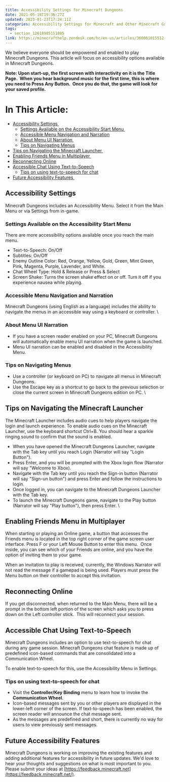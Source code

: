 ```yaml
---
title: Accessibility Settings for Minecraft Dungeons
date: 2021-05-18T19:36:27Z
updated: 2023-01-23T17:24:11Z
categories: Accessibility Settings for Minecraft and Other Minecraft Games
tags:
  - section_12618985151885
link: https://minecrafthelp.zendesk.com/hc/en-us/articles/360061015512-Accessibility-Settings-for-Minecraft-Dungeons
---
```


We believe everyone should be empowered and enabled to play Minecraft Dungeons. This article will focus on accessibility options available in Minecraft Dungeons.    

**Note: Upon start-up, the first screen with interactivity on it is the Title Page.  When you hear background music for the first time, this is where you need to Press Any Button.  Once you do that, the game will look for your saved profile.** 

# In This Article:

-   [Accessibility Settings ](https://minecrafthelp.zendesk.com/hc/en-us/articles/360061015512-Accessibility-Settings-for-Minecraft-Dungeons#h_01GD3VSWJQYKA0X0P5DE2S5AW8)
    -   [Settings Available on the Accessibility Start Menu ](https://minecrafthelp.zendesk.com/hc/en-us/articles/360061015512-Accessibility-Settings-for-Minecraft-Dungeons#h_01GD3VT2086YHWNQZC8HBA0Z32)
    -   [Accessible Menu Navigation and Narration](https://minecrafthelp.zendesk.com/hc/en-us/articles/360061015512-Accessibility-Settings-for-Minecraft-Dungeons#h_01GD3VT8DPHZ6CB8SQ7RN4CXZ5)
    -   [About Menu UI Narration ](https://minecrafthelp.zendesk.com/hc/en-us/articles/360061015512-Accessibility-Settings-for-Minecraft-Dungeons#h_01GD3VTDDNW86FZ3QZQAKBK7ZQ)
    -   [Tips on Navigating Menus](https://minecrafthelp.zendesk.com/hc/en-us/articles/360061015512-Accessibility-Settings-for-Minecraft-Dungeons#h_01GD3VTKBHA5YR17XZHHYAHTKX)
-   [Tips on Navigating the Minecraft Launcher ](https://minecrafthelp.zendesk.com/hc/en-us/articles/360061015512-Accessibility-Settings-for-Minecraft-Dungeons#h_01GD3VTRBT7MCZST2Q8KT5HN2T)
-   [Enabling Friends Menu in Multiplayer ](https://minecrafthelp.zendesk.com/hc/en-us/articles/360061015512-Accessibility-Settings-for-Minecraft-Dungeons#h_01GD3VVXWAXC6CVAAC4GQ3GAGX)
-   [Reconnecting Online](https://minecrafthelp.zendesk.com/hc/en-us/articles/360061015512-Accessibility-Settings-for-Minecraft-Dungeons#h_01GD3VW71Y52EV9RY67SZRN82C)
-   [Accessible Chat Using Text-to-Speech](https://minecrafthelp.zendesk.com/hc/en-us/articles/360061015512-Accessibility-Settings-for-Minecraft-Dungeons#h_01GD3VWEDBCEAA8YDCK37GRBK6)
    -   [Tips on using text-to-speech for chat](https://minecrafthelp.zendesk.com/hc/en-us/articles/360061015512-Accessibility-Settings-for-Minecraft-Dungeons#h_01GD3VWKWXSYFCRK8FJWGW18CA)
-   [Future Accessibility Features ](https://minecrafthelp.zendesk.com/hc/en-us/articles/360061015512-Accessibility-Settings-for-Minecraft-Dungeons#h_01GD3VWZNS9X3SPCF51HWCPHVH)

## Accessibility Settings 

Minecraft Dungeons includes an Accessibility Menu. Select it from the Main Menu or via Settings from in-game.  

### Settings Available on the Accessibility Start Menu 

There are more accessibility options available once you reach the main menu.  

-   Text-to-Speech: On/Off 
-   Subtitles: On/Off 
-   Enemy Outline Color: Red, Orange, Yellow, Gold, Green, Mint Green, Pink, Magenta, Purple, Lavender, and White. 
-   Chat Wheel Type: Hold & Release or Press & Select 
-   Screen Shake: Turns the screen shake effect on or off. Turn it off if you experience nausea while playing. 

### Accessible Menu Navigation and Narration

Minecraft Dungeons (using English as a language) includes the ability to navigate the menus in an accessible way using a keyboard or controller. \

### About Menu UI Narration 

-   If you have a screen reader enabled on your PC, Minecraft Dungeons will automatically enable menu UI narration when the game is launched. 
-   Menu UI narration can be enabled and disabled in the Accessibility Menu. 

### Tips on Navigating Menus 

-   Use a controller (or keyboard on PC) to navigate all menus in Minecraft Dungeons. 
-   Use the Escape key as a shortcut to go back to the previous selection or close the current screen in Minecraft Dungeons edition on PC. \

## Tips on Navigating the Minecraft Launcher 

The Minecraft Launcher includes audio cues to help players navigate the login and launch experience. To enable audio cues on the Minecraft Launcher, use the keyboard shortcut Ctrl+B. You should hear a sparkle ringing sound to confirm that the sound is enabled. 

-   When you have opened the Minecraft Dungeons Launcher, navigate with the Tab key until you reach Login (Narrator will say "Login Button"). 
-   Press Enter, and you will be prompted with the Xbox login flow (Narrator will say "Welcome to Xbox). 
-   Navigate with the Tab key until you reach the Sign-in button (Narrator will say "Sign-un button") and press Enter and follow the instructions to login. 
-   Once logged in, you can navigate to the Minecraft Dungeons Launcher with the Tab key. 
-   To launch the Minecraft Dungeons game, navigate to the Play button (Narrator will say "Play button"), then press Enter. \

## Enabling Friends Menu in Multiplayer 

When starting or playing an Online game, a button that accesses the Friends menu is located in the top right corner of the game screen user interface. Press F or your Left Mouse Button to enter this menu.  Once inside, you can see which of your Friends are online, and you have the option of inviting them to your game. 

When an invitation to play is received, currently, the Windows Narrator will not read the message if a gamepad is being used. Players must press the Menu button on their controller to accept this invitation. 

## Reconnecting Online

If you get disconnected, when returned to the Main Menu, there will be a prompt in the bottom left portion of the screen which asks you to press down on the Left controller stick.  This will reconnect your session. 

## Accessible Chat Using Text-to-Speech

Minecraft Dungeons includes an option to use text-to-speech for chat during any game session. Minecraft Dungeons chat feature is made up of predefined icon-based commands that are consolidated into a Communication Wheel.  

To enable text-to-speech for this, use the Accessibility Menu in Settings.

### Tips on using text-to-speech for chat

-    Visit the **Controller/Key Binding** menu to learn how to invoke the **Communication Wheel**. 
-   Icon-based messages sent by you or other players are displayed in the lower-left corner of the screen. If text-to-speech has been enabled, the screen reader will announce the chat message sent. 
-   As the messages are predefined and short, there is currently no way for users to view previously sent messages. 

## Future Accessibility Features 

Minecraft Dungeons is working on improving the existing features and adding additional features for accessibility in future updates. We\'d love to hear your thoughts and suggestions on what is most important to you. Please submit your ideas at [https://feedback.minecraft.net](https://feedback.minecraft.net/).
